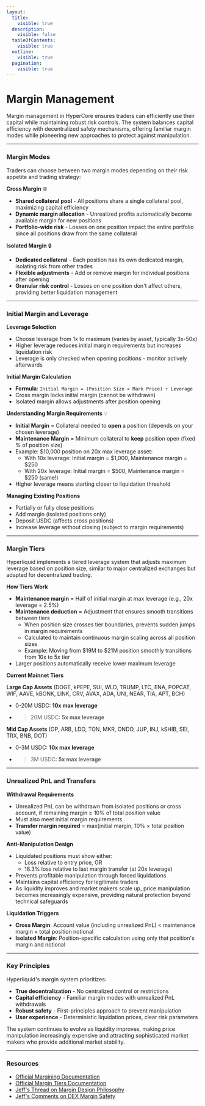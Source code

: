 ```yaml
---
layout:
  title:
    visible: true
  description:
    visible: false
  tableOfContents:
    visible: true
  outline:
    visible: true
  pagination:
    visible: true
---
```


# Margin Management

Margin management in HyperCore ensures traders can efficiently use their capital while maintaining robust risk controls. The system balances capital efficiency with decentralized safety mechanisms, offering familiar margin modes while pioneering new approaches to protect against manipulation.

***

### **Margin Modes**

Traders can choose between two margin modes depending on their risk appetite and trading strategy:

**Cross Margin** 🌐

* **Shared collateral pool** - All positions share a single collateral pool, maximizing capital efficiency
* **Dynamic margin allocation** - Unrealized profits automatically become available margin for new positions
* **Portfolio-wide risk** - Losses on one position impact the entire portfolio since all positions draw from the same collateral

**Isolated Margin** 🔒

* **Dedicated collateral** - Each position has its own dedicated margin, isolating risk from other trades
* **Flexible adjustments** - Add or remove margin for individual positions after opening
* **Granular risk control** - Losses on one position don't affect others, providing better liquidation management

***

### **Initial Margin and Leverage**

**Leverage Selection**

* Choose leverage from 1x to maximum (varies by asset, typically 3x-50x)
* Higher leverage reduces initial margin requirements but increases liquidation risk
* Leverage is only checked when opening positions - monitor actively afterwards

**Initial Margin Calculation**

* **Formula**: `Initial Margin = (Position Size × Mark Price) ÷ Leverage`
* Cross margin locks initial margin (cannot be withdrawn)
* Isolated margin allows adjustments after position opening

**Understanding Margin Requirements** 💡

* **Initial Margin** = Collateral needed to **open** a position (depends on your chosen leverage)
* **Maintenance Margin** = Minimum collateral to **keep** position open (fixed % of position size)
* Example: $10,000 position on 20x max leverage asset:
  * With 10x leverage: Initial margin = $1,000, Maintenance margin = $250
  * With 20x leverage: Initial margin = $500, Maintenance margin = $250 (same!)
* Higher leverage means starting closer to liquidation threshold

**Managing Existing Positions**

* Partially or fully close positions
* Add margin (isolated positions only)
* Deposit USDC (affects cross positions)
* Increase leverage without closing (subject to margin requirements)

***

### Margin Tiers

Hyperliquid implements a tiered leverage system that adjusts maximum leverage based on position size, similar to major centralized exchanges but adapted for decentralized trading.

**How Tiers Work**

* **Maintenance margin** = Half of initial margin at max leverage (e.g., 20x leverage = 2.5%)
* **Maintenance deduction** = Adjustment that ensures smooth transitions between tiers
  * When position size crosses tier boundaries, prevents sudden jumps in margin requirements
  * Calculated to maintain continuous margin scaling across all position sizes
  * Example: Moving from $19M to $21M position smoothly transitions from 10x to 5x tier
* Larger positions automatically receive lower maximum leverage

**Current Mainnet Tiers**

**Large Cap Assets** (DOGE, kPEPE, SUI, WLD, TRUMP, LTC, ENA, POPCAT, WIF, AAVE, kBONK, LINK, CRV, AVAX, ADA, UNI, NEAR, TIA, APT, BCH)

* 0-20M USDC: **10x max leverage**
* > 20M USDC: **5x max leverage**

**Mid Cap Assets** (OP, ARB, LDO, TON, MKR, ONDO, JUP, INJ, kSHIB, SEI, TRX, BNB, DOT)

* 0-3M USDC: **10x max leverage**
* > 3M USDC: **5x max leverage**

***

### Unrealized PnL and Transfers

**Withdrawal Requirements**

* Unrealized PnL can be withdrawn from isolated positions or cross account, if remaining margin ≥ 10% of total position value
* Must also meet initial margin requirements
* **Transfer margin required** = max(initial margin, 10% × total position value)

**Anti-Manipulation Design**

* Liquidated positions must show either:
  * Loss relative to entry price, OR
  * 18.3% loss relative to last margin transfer (at 20x leverage)
* Prevents profitable manipulation through forced liquidations
* Maintains capital efficiency for legitimate traders
* As liquidity improves and market makers scale up, price manipulation becomes increasingly expensive, providing natural protection beyond technical safeguards

**Liquidation Triggers**

* **Cross Margin**: Account value (including unrealized PnL) < maintenance margin × total position notional
* **Isolated Margin**: Position-specific calculation using only that position's margin and notional

***

### Key Principles

Hyperliquid's margin system prioritizes:

* **True decentralization** - No centralized control or restrictions
* **Capital efficiency** - Familiar margin modes with unrealized PnL withdrawals
* **Robust safety** - First-principles approach to prevent manipulation
* **User experience** - Deterministic liquidation prices, clear risk parameters

The system continues to evolve as liquidity improves, making price manipulation increasingly expensive and attracting sophisticated market makers who provide additional market stability.

***

### Resources

* [Official Margining Documentation](https://hyperliquid.gitbook.io/hyperliquid-docs/trading/margining)
* [Official Margin Tiers Documentation](https://hyperliquid.gitbook.io/hyperliquid-docs/trading/margin-tiers)
* [Jeff's Thread on Margin Design Philosophy](https://x.com/chameleon_jeff/status/1900218435562578130)
* [Jeff's Comments on DEX Margin Safety](https://x.com/chameleon_jeff/status/1726091053491470408)
